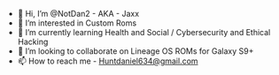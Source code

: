 - 👋 Hi, I’m @NotDan2 - AKA - Jaxx
- 👀 I’m interested in Custom Roms
- 🌱 I’m currently learning Health and Social / Cybersecurity and Ethical Hacking
- 💞️ I’m looking to collaborate on Lineage OS ROMs for Galaxy S9+
- 📫 How to reach me - Huntdaniel634@gmail.com

<!---
NotDan2/NotDan2 is a ✨ special ✨ repository because its `README.md` (this file) appears on your GitHub profile.
You can click the Preview link to take a look at your changes.
--->
